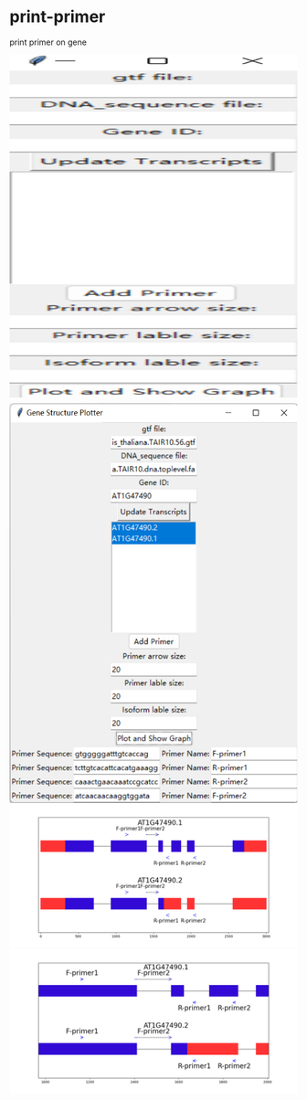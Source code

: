 # print-primer
print primer on gene
<div style="display:flex;  flex-direction:column;" style="vertical-align: top;">
    <img src="figure/图片2.png" height="600" style="margin-bottom: 10px;"> 
    <img src="figure/图片1.png" height="700">
</div>
<div align="left"><img src="figure/Figure_6.png" ></div>
<div align="left"><img src="figure/Figure_1.png" ></div>
